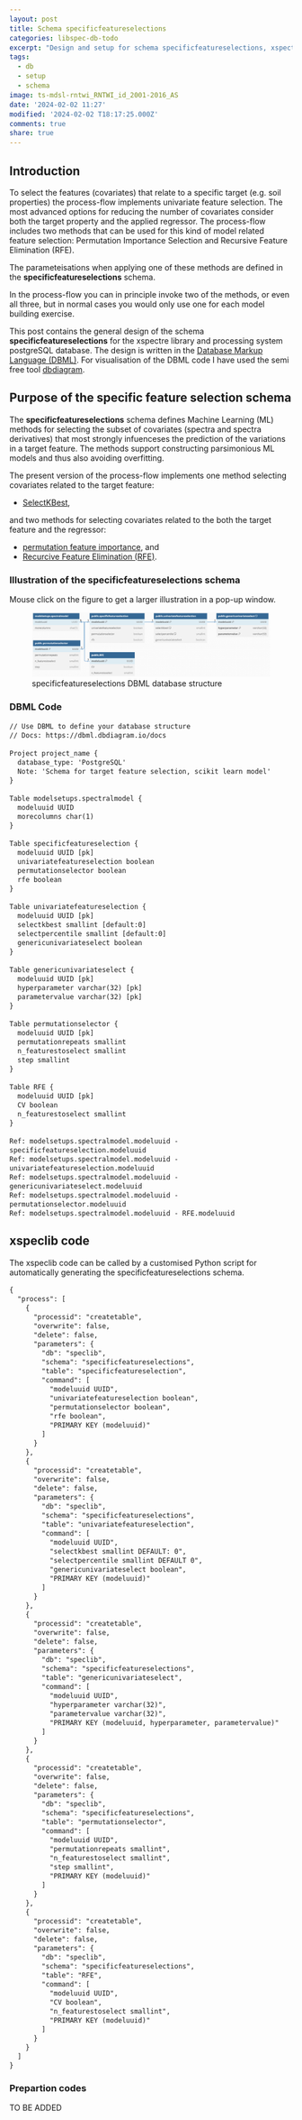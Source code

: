 ```yaml
---
layout: post
title: Schema specificfeatureselections
categories: libspec-db-todo
excerpt: "Design and setup for schema specificfeatureselections, xspectre postgreSQL spectral library"
tags:
  - db
  - setup
  - schema
image: ts-mdsl-rntwi_RNTWI_id_2001-2016_AS
date: '2024-02-02 11:27'
modified: '2024-02-02 T18:17:25.000Z'
comments: true
share: true
---
```


## Introduction

To select the features (covariates) that relate to a specific target (e.g. soil properties) the process-flow implements univariate feature selection. The most advanced options for reducing the number of covariates consider both the target property and the applied regressor. The process-flow includes two methods that can be used for this kind of model related feature selection: Permutation Importance Selection and Recursive Feature Elimination (RFE).

The parameteisations when applying one of these methods are defined in the **specificfeatureselections** schema.

In the process-flow you can in principle invoke two of the methods, or even all three, but in normal cases you would only use one for each model building exercise.

This post contains the general design of the schema **specificfeatureselections** for the xspectre library and processing system postgreSQL database. The design is written in the [Database Markup Language (DBML)](https://dbml.dbdiagram.io/home/). For visualisation of the DBML code I have used the semi free tool [dbdiagram](https://dbdiagram.io/?utm_source=dbml).

## Purpose of the specific feature selection schema

The **specificfeatureselections** schema defines Machine Learning (ML) methods for selecting the subset of covariates (spectra and spectra derivatives) that most strongly infuenceses the prediction of the variations in a target feature. The methods support constructing parsimonious ML models and thus also avoiding overfitting.

The present version of the process-flow implements one method selecting covariates related to the target feature:
- [SelectKBest](https://scikit-learn.org/stable/modules/generated/sklearn.feature_selection.SelectKBest.html),

and two methods for selecting covariates related to the both the target feature and the regressor:
- [permutation feature importance](https://scikit-learn.org/stable/modules/permutation_importance.html), and
- [Recurcive Feature Elimination (RFE)](https://scikit-learn.org/stable/modules/feature_selection.html#recursive-feature-elimination).

### Illustration of the specificfeatureselections schema

Mouse click on the figure to get a larger illustration in a pop-up window.

<figure>
<a href="../../images/DBML_schema-specificfeatureselections.png">
<img src="../../images/DBML_schema-specificfeatureselections.png"></a>
<figcaption>specificfeatureselections DBML database structure</figcaption>
</figure>

### DBML Code

```
// Use DBML to define your database structure
// Docs: https://dbml.dbdiagram.io/docs

Project project_name {
  database_type: 'PostgreSQL'
  Note: 'Schema for target feature selection, scikit learn model'
}

Table modelsetups.spectralmodel {
  modeluuid UUID
  morecolumns char(1)
}

Table specificfeatureselection {
  modeluuid UUID [pk]
  univariatefeatureselection boolean
  permutationselector boolean
  rfe boolean
}

Table univariatefeatureselection {
  modeluuid UUID [pk]
  selectkbest smallint [default:0]
  selectpercentile smallint [default:0]
  genericunivariateselect boolean
}

Table genericunivariateselect {
  modeluuid UUID [pk]
  hyperparameter varchar(32) [pk]
  parametervalue varchar(32) [pk]
}

Table permutationselector {
  modeluuid UUID [pk]
  permutationrepeats smallint
  n_featurestoselect smallint
  step smallint  
}

Table RFE {
  modeluuid UUID [pk]
  CV boolean
  n_featurestoselect smallint
}

Ref: modelsetups.spectralmodel.modeluuid - specificfeatureselection.modeluuid
Ref: modelsetups.spectralmodel.modeluuid - univariatefeatureselection.modeluuid
Ref: modelsetups.spectralmodel.modeluuid - genericunivariateselect.modeluuid
Ref: modelsetups.spectralmodel.modeluuid - permutationselector.modeluuid
Ref: modelsetups.spectralmodel.modeluuid - RFE.modeluuid
```



## xspeclib code

The xspeclib code can be called by a customised Python script for automatically generating the specificfeatureselections schema.

```
{
  "process": [
    {
      "processid": "createtable",
      "overwrite": false,
      "delete": false,
      "parameters": {
        "db": "speclib",
        "schema": "specificfeatureselections",
        "table": "specificfeatureselection",
        "command": [
          "modeluuid UUID",
          "univariatefeatureselection boolean",
          "permutationselector boolean",
          "rfe boolean",
          "PRIMARY KEY (modeluuid)"
        ]
      }
    },
    {
      "processid": "createtable",
      "overwrite": false,
      "delete": false,
      "parameters": {
        "db": "speclib",
        "schema": "specificfeatureselections",
        "table": "univariatefeatureselection",
        "command": [
          "modeluuid UUID",
          "selectkbest smallint DEFAULT: 0",
          "selectpercentile smallint DEFAULT 0",
          "genericunivariateselect boolean",
          "PRIMARY KEY (modeluuid)"
        ]
      }
    },
    {
      "processid": "createtable",
      "overwrite": false,
      "delete": false,
      "parameters": {
        "db": "speclib",
        "schema": "specificfeatureselections",
        "table": "genericunivariateselect",
        "command": [
          "modeluuid UUID",
          "hyperparameter varchar(32)",
          "parametervalue varchar(32)",
          "PRIMARY KEY (modeluuid, hyperparameter, parametervalue)"
        ]
      }
    },
    {
      "processid": "createtable",
      "overwrite": false,
      "delete": false,
      "parameters": {
        "db": "speclib",
        "schema": "specificfeatureselections",
        "table": "permutationselector",
        "command": [
          "modeluuid UUID",
          "permutationrepeats smallint",
          "n_featurestoselect smallint",
          "step smallint",
          "PRIMARY KEY (modeluuid)"
        ]
      }
    },
    {
      "processid": "createtable",
      "overwrite": false,
      "delete": false,
      "parameters": {
        "db": "speclib",
        "schema": "specificfeatureselections",
        "table": "RFE",
        "command": [
          "modeluuid UUID",
          "CV boolean",
          "n_featurestoselect smallint",
          "PRIMARY KEY (modeluuid)"
        ]
      }
    }
  ]
}
```

### Prepartion codes

TO BE ADDED
